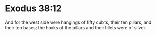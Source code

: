 # Exodus 38:12

And for the west side were hangings of fifty cubits, their ten pillars, and their ten bases; the hooks of the pillars and their fillets were of silver.
